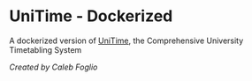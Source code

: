 # UniTime - Dockerized
<p>A dockerized version of <a href="https://www.unitime.org">UniTime</a>, the Comprehensive University Timetabling System</p>


<p><i>Created by Caleb Foglio</i></p>
